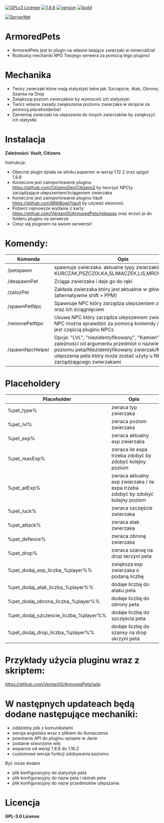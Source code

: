 

[![GPLv3 License](https://img.shields.io/badge/License-GPL%20v3-yellow.svg)](https://opensource.org/licenses/)
[![1.8.8](https://badgen.net/badge/minecraft/1.12.2/cyan)](https://badgen.net/badge/minecraft/1.12.2/cyan)
[![version](https://badgen.net/badge/version/v1.01/red)](https://badgen.net/badge/version/v1.01/red)
[![build](https://badgen.net/badge/build/fail/red)](https://badgen.net/badge/build/fail/red)

[![ServerNet](https://i.imgur.com/EwBly0J.png)](https://servernet.pl/)
# ArmoredPets

- ArmoredPets jest to plugin na własne latające zwierzaki w minecrafcie!
- Rozbuduj mechaniki RPG Twojego serwera za pomocą tego pluginu!

# Mechanika

- Twórz zwierzaki które mają statystyki takie jak: Szczęście, Atak, Obrona, Szansa na Drop
- Zwiększaj poziom zwierzaków by wzmocnić ich statystyki
- Twórz własne zasady zwiększania poziomu zwierzaka w skripcie za pomocą placeholderów!
- Zamieniaj zwierzaki na ulepszenia do innych zwierzaków by zwiększyć ich statystki

# Instalacja
**Zależności:
Vault, Citizens**

Instrukcja:
- Obecnie plugin działa na silniku papermc w wersji 1.12.2 oraz spigot 1.8.8
- Konieczne jest zaimportowanie pluginu https://github.com/CitizensDev/Citizens2 by tworzyć NPCty zarządzające ulepszeniem/ściąganiem zwierzaka
- Konieczne jest zaimportowanie pluginu Vault https://github.com/MilkBowl/Vault by używać ekonomii.
- Pobierz najnowsze wydanie z karty https://github.com/Ventan00/ArmoredPets/releases oraz wrzuć je do folderu plugins na serwerze
- Ciesz się pluginem na swoim serwerze!

# Komendy:
| Komenda | Opis | Permisje |
| ------ | ------ | ------ |
| /petspawn | spawnuje zwierzaka. aktualne typy zwierzaków: KURCZAK,PSZCZOLKA,SLIMACZEK,LIS,MROWKA,PTASZEK | armoredpets.spawn |
| /despawnPet | Zciąga zwierzaka i daje go do ręki | brak |
| /zalozPet | Zakłada zwierzaka który jest aktualnie w głównej ręce (alternatywnie shift + PPM) | brak |
| /spawnPetNpc | Spawnuje NPC który zarządza ulepszeniem zwierzaków oraz ich ściągnięciem | armoredpets.spawnNPC |
| /removePetNpc | Usuwa NPC który zarządza ulepszeniem zwierzaków. ID NPC można sprawdzić za pomocą komendy /npc info która jest częścią pluginu NPCs | armoredpets.spawnNPC |
| /spawnNpcHelper | Opcje: "LVL", "niezidentyfikowany", "Kamien". Spawnuje w zależności od argumentu przedmiot o nazwie Kamień poziomu peta/Niezidentyfikowany zwierzak/Kamień ulepszenia peta który może zostać użyty u NPC zarządzającego zwierzakami | armoredpets.spawnhelper |

# Placeholdery
| Placeholder | Opis |
| ------ | ------ |
| %pet_type% | zwraca typ zwierzaka |
| %pet_lvl% | zwraca poziom zwierzaka  |
| %pet_exp% | zwraca aktualny exp zwierzaka |
| %pet_maxExp% | zwraca ile expa trzeba zdobyć by zdobyć kolejny poziom |
| %pet_allExp% | zwraca aktualny exp zwierzaka / ile expa trzeba zdobyć by zdobyć kolejny poziom |
| %pet_luck% | zwraca szczęście zwierzaka |
| %pet_attack% | zwraca atak zwierzaka |
| %pet_defence% | zwraca obronę zwierzaka |
| %pet_drop% | zwraca szansę na drop skrzyni peta |
| %pet_dodaj_exp_liczba_%player%% | zwiększa exp zwierzaka o podaną liczbę |
| %pet_dodaj_atak_liczba_%player%% | dodaje liczbę do ataku peta |
| %pet_dodaj_obrona_liczba_%player%% | dodaje liczbę do obrony peta |
| %pet_dodaj_szczescie_liczba_%player%% | dodaje liczbę do szczęścia peta |
| %pet_dodaj_drop_liczba_%player%% | dodaje liczbę do szansy na drop skrzyni peta |


# Przykłady użycia pluginu wraz z skriptem:
 https://github.com/Ventan00/ArmoredPets/wiki

# W następnych updateach będą dodane następujące mechaniki:
- oddzielny plik z komunikatami
- wersja angielska wraz z plikiem do tłumaczenia
- powstanie API do pluginu opisane w Javie
- zostanie stworzone wiki
- wsparcie od wersji 1.8.8 do 1.16.2
- customowe wersje funkcji zdobywania poziomu


Być może dodam
- plik konfiguracyjny do statystyk peta
- plik konfiguracyjny do nazw peta i skórek peta
- plik konfiguracyjny do nazw przedmiotów ulepszania


# Licencja

**GPL-3.0 License**

